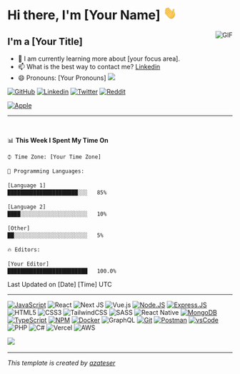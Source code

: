 # Hi there, I'm [Your Name] <img width="30px" height="30px" src="https://github.com/SatYu26/SatYu26/raw/master/Assets/Hi.gif" />

<img align="right" alt="GIF" height="160px" src="https://octodex.github.com/images/daftpunktocat-guy.gif" />

## I'm a [Your Title]

- 🌱 I am currently learning more about [your focus area].
- 📫 What is the best way to contact me? [Linkedin](https://www.linkedin.com/in/yourusername)
- 😄 Pronouns: [Your Pronouns] ![](https://komarev.com/ghpvc/?username=yourusername&color=0ca4a5)

[![GitHub](https://img.shields.io/badge/Github-100000?style=for-the-badge&logo=github&logoColor=white)](https://github.com/yourusername/)
[![Linkedin](https://img.shields.io/badge/Linkedin-0077B5?style=for-the-badge&logo=linkedin&logoColor=white)](https://www.linkedin.com/in/yourusername)
[![Twitter](https://img.shields.io/badge/Twitter-1DA1F2?style=for-the-badge&logo=twitter&logoColor=white)](https://twitter.com/yourusername)
[![Reddit](https://img.shields.io/badge/Reddit-FF4500?style=for-the-badge&logo=reddit&logoColor=white)](https://www.reddit.com/user/yourusername)

[![Apple](https://img.shields.io/badge/Apple-MacBook_Pro_[Year]-999999?style=for-the-badge&logo=apple&logoColor=white)](#)


---
<br>

📊 **This Week I Spent My Time On** 

```text
⌚︎ Time Zone: [Your Time Zone]

💬 Programming Languages: 

[Language 1]
██████████████████████░░░   85% 

[Language 2]
████░░░░░░░░░░░░░░░░░░░░░   10% 

[Other]
██░░░░░░░░░░░░░░░░░░░░░░░   5% 

🔥 Editors: 

[Your Editor]
█████████████████████████   100.0%

```


 Last Updated on [Date] [Time] UTC
<!--END_SECTION:waka-->


---

<!-- Tech Stack - Add or remove badges as needed -->

[![JavaScript](https://img.shields.io/badge/JavaScript-F7DF1E?style=for-the-badge&logo=javascript&logoColor=black)]()
![React](https://img.shields.io/badge/react-%2320232a.svg?style=for-the-badge&logo=react&logoColor=%2361DAFB)
![Next JS](https://img.shields.io/badge/Next-black?style=for-the-badge&logo=next.js&logoColor=white)
![Vue.js](https://img.shields.io/badge/vuejs-%2335495e.svg?style=for-the-badge&logo=vuedotjs&logoColor=%234FC08D)
[![Node.JS](https://img.shields.io/badge/Node.js-43853D?style=for-the-badge&logo=node.js&logoColor=white)]()
[![Express.JS](https://img.shields.io/badge/Express.JS-000000?style=for-the-badge&logo=express&logoColor=white)]()
![HTML5](https://img.shields.io/badge/html5-%23E34F26.svg?style=for-the-badge&logo=html5&logoColor=white)
![CSS3](https://img.shields.io/badge/css3-%231572B6.svg?style=for-the-badge&logo=css3&logoColor=white)
![TailwindCSS](https://img.shields.io/badge/tailwindcss-%2338B2AC.svg?style=for-the-badge&logo=tailwind-css&logoColor=white)
![SASS](https://img.shields.io/badge/SASS-hotpink.svg?style=for-the-badge&logo=SASS&logoColor=white)
![React Native](https://img.shields.io/badge/react_native-%2320232a.svg?style=for-the-badge&logo=react&logoColor=%2361DAFB)
[![MongoDB](https://img.shields.io/badge/MongoDB-4EA94B?style=for-the-badge&logo=mongodb&logoColor=white)]()
[![TypeScript](https://img.shields.io/badge/TypeScript-007ACC?style=for-the-badge&logo=typescript&logoColor=white)]()
[![NPM](https://img.shields.io/badge/NPM-CB3837?style=for-the-badge&logo=npm&logoColor=white)]()
[![Docker](https://img.shields.io/badge/Docker-2CA5E0?style=for-the-badge&logo=docker&logoColor=white)]()
![GraphQL](https://img.shields.io/badge/-GraphQL-E10098?style=for-the-badge&logo=graphql&logoColor=white)
[![Git](https://img.shields.io/badge/Git-F05032?style=for-the-badge&logo=git&logoColor=white)]()
[![Postman](https://img.shields.io/badge/Postman-FF6C37?style=for-the-badge&logo=Postman&logoColor=white)]()
[![vsCode](https://img.shields.io/badge/vsCode-0078D4?style=for-the-badge&logo=visual%20studio%20code&logoColor=white)]()
![PHP](https://img.shields.io/badge/php-%23777BB4.svg?style=for-the-badge&logo=php&logoColor=white)
![C#](https://img.shields.io/badge/c%23-%23239120.svg?style=for-the-badge&logo=c-sharp&logoColor=white)
![Vercel](https://img.shields.io/badge/Vercel-000000?style=for-the-badge&logo=vercel&logoColor=white)
![AWS](https://img.shields.io/badge/AWS-%23FF9900.svg?style=for-the-badge&logo=amazon-aws&logoColor=white)

<img src="https://imgur.com/rilHVxA.png"/>


---

*This template is created by [azateser](https://github.com/azateser)*